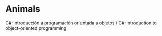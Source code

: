 # Animals
C#-Introducción a programación orientada a objetos / C#-Introduction to object-oriented programming
